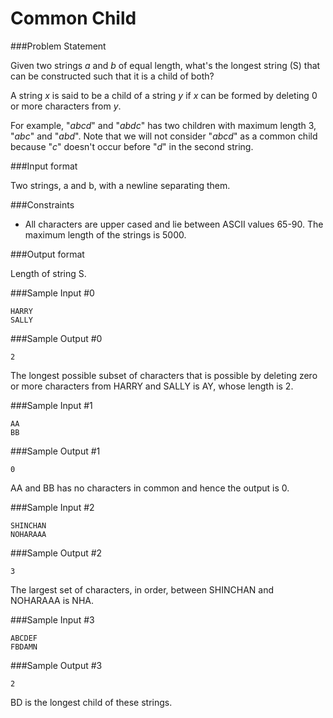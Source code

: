 Common Child
=============
###Problem Statement

Given two strings *a* and *b* of equal length, what's the longest string (S) that can be constructed such that it is a child of both? 

A string *x* is said to be a child of a string *y* if *x* can be formed by deleting 0 or more characters from *y*. 

For example, "*abcd*" and "*abdc*" has two children with maximum length 3, "*abc*" and "*abd*". Note that we will not consider "*abcd*" as a common child because "*c*" doesn't occur before "*d*" in the second string.

###Input format

Two strings, a and b, with a newline separating them.

###Constraints

* All characters are upper cased and lie between ASCII values 65-90. The maximum length of the strings is 5000.

###Output format

Length of string S.

###Sample Input #0
```
HARRY
SALLY
```
###Sample Output #0
```
2
```
The longest possible subset of characters that is possible by deleting zero or more characters from HARRY and SALLY is AY, whose length is 2.

###Sample Input #1
```
AA
BB
```
###Sample Output #1
```
0
```
AA and BB has no characters in common and hence the output is 0.

###Sample Input #2
```
SHINCHAN
NOHARAAA
```
###Sample Output #2
```
3
```
The largest set of characters, in order, between SHINCHAN and NOHARAAA is NHA.

###Sample Input #3
```
ABCDEF
FBDAMN
```
###Sample Output #3
```
2
```
BD is the longest child of these strings.